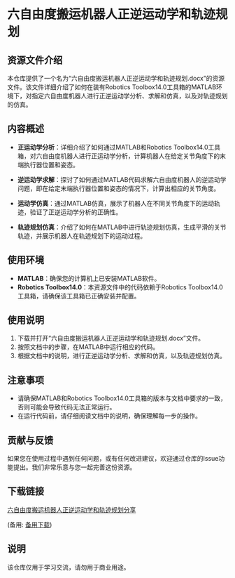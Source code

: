 # 六自由度搬运机器人正逆运动学和轨迹规划

## 资源文件介绍

本仓库提供了一个名为“六自由度搬运机器人正逆运动学和轨迹规划.docx”的资源文件。该文件详细介绍了如何在装有Robotics Toolbox14.0工具箱的MATLAB环境下，对指定六自由度机器人进行正逆运动学分析、求解和仿真，以及对轨迹规划的仿真。

## 内容概述

- **正运动学分析**：详细介绍了如何通过MATLAB和Robotics Toolbox14.0工具箱，对六自由度机器人进行正运动学分析，计算机器人在给定关节角度下的末端执行器位置和姿态。

- **逆运动学求解**：探讨了如何通过MATLAB代码求解六自由度机器人的逆运动学问题，即在给定末端执行器位置和姿态的情况下，计算出相应的关节角度。

- **运动学仿真**：通过MATLAB仿真，展示了机器人在不同关节角度下的运动轨迹，验证了正逆运动学分析的正确性。

- **轨迹规划仿真**：介绍了如何在MATLAB中进行轨迹规划仿真，生成平滑的关节轨迹，并展示机器人在轨迹规划下的运动过程。

## 使用环境

- **MATLAB**：确保您的计算机上已安装MATLAB软件。
- **Robotics Toolbox14.0**：本资源文件中的代码依赖于Robotics Toolbox14.0工具箱，请确保该工具箱已正确安装并配置。

## 使用说明

1. 下载并打开“六自由度搬运机器人正逆运动学和轨迹规划.docx”文件。
2. 按照文档中的步骤，在MATLAB中运行相应的代码。
3. 根据文档中的说明，进行正逆运动学分析、求解和仿真，以及轨迹规划仿真。

## 注意事项

- 请确保MATLAB和Robotics Toolbox14.0工具箱的版本与文档中要求的一致，否则可能会导致代码无法正常运行。
- 在运行代码前，请仔细阅读文档中的说明，确保理解每一步的操作。

## 贡献与反馈

如果您在使用过程中遇到任何问题，或有任何改进建议，欢迎通过仓库的Issue功能提出。我们非常乐意与您一起完善这份资源。

## 下载链接
[六自由度搬运机器人正逆运动学和轨迹规划分享](https://pan.quark.cn/s/5aab4ca434c8) 

(备用: [备用下载](https://pan.baidu.com/s/1XBwhCA1ePy3oqJWKRtzwLw?pwd=1234))

## 说明

该仓库仅用于学习交流，请勿用于商业用途。
